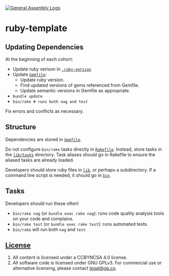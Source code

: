 [![General Assembly Logo](https://camo.githubusercontent.com/1a91b05b8f4d44b5bbfb83abac2b0996d8e26c92/687474703a2f2f692e696d6775722e636f6d2f6b6538555354712e706e67)](https://generalassemb.ly/education/web-development-immersive)

# ruby-template

## Updating Dependencies

At the beginning of each cohort:

-   Update ruby verison in [`.ruby-version`](.ruby-version)
-   Update [`Gemfile`](Gemfile):
    -   Update ruby version.
    -   Find updated versions of gems referenced from Gemfile.
    -   Update semantic versions in Gemfile as appropriate.
-   `bundle update`
-   `bin/rake # runs both nag and test`

Fix errors and conflicts as necessary.

## Structure

Dependencies are stored in [`Gemfile`](Gemfile).

Do not configure `bin/rake` tasks directly in [`Rakefile`](Rakefile). Instead,
store tasks in the [`lib/tasks`](lib/tasks) directory.  Task aliases should go
in Rakefile to ensure the aliased tasks are already loaded.

Developers should store ruby files in [`lib`](lib), or perhaps a subdirectory.
If a command line script is needed, it should go in [`bin`](bin).

## Tasks

Developers should run these often!

-   `bin/rake nag`  (or `bundle exec rake nag`):
    runs code quality analysis tools on your code and complains.
-   `bin/rake test` (or `bundle exec rake test`): runs automated tests.
-   `bin/rake` will run both `nag` and `test`

## [License](LICENSE)

1.  All content is licensed under a CC­BY­NC­SA 4.0 license.
1.  All software code is licensed under GNU GPLv3. For commercial use or
    alternative licensing, please contact legal@ga.co.
